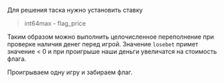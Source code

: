 Для решения таска нужно установить ставку

> int64max - flag_price

Таким образом можно выполнить целочисленное переполнение при проверке наличия денег перед игрой. Значение `losebet` примет значение < 0 и при проигрыше наши деньги увеличатся на стоимость флага.

Проигрываем одну игру и забираем флаг.

